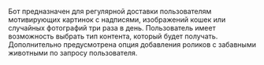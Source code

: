 Бот предназначен для регулярной доставки пользователям мотивирующих картинок с надписями, изображений кошек или случайных фотографий три раза в день. Пользователь имеет возможность выбрать тип контента, который будет получать. Дополнительно предусмотрена опция добавления роликов с забавными животными по запросу пользователя.
